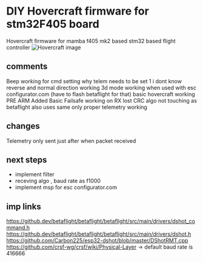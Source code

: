 # DIY Hovercraft firmware for stm32F405 board

Hovercraft firmware for mamba f405 mk2 based stm32 based flight controller
![Hovercraft image](assets/hover.jpg)

## comments

Beep working for cmd setting why telem needs to be set 1 i dont know
reverse and normal direction working
3d mode working when used with esc configurator.com (have to flash betaflight for that)
basic hovercraft working
PRE ARM Added
Basic Failsafe working on RX lost
CRC algo not touching as betaflight also uses same only
proper telemetry working

## changes

Telemetry only sent just after when packet received

## next steps

- implement filter
- receving algo , baud rate as f1000
- implement msp for esc configurator.com

## imp links

https://github.dev/betaflight/betaflight/betaflight/src/main/drivers/dshot_command.h
https://github.dev/betaflight/betaflight/betaflight/src/main/drivers/dshot.h
https://github.com/Carbon225/esp32-dshot/blob/master/DShotRMT.cpp
https://github.com/crsf-wg/crsf/wiki/Physical-Layer -> default baud rate is 416666